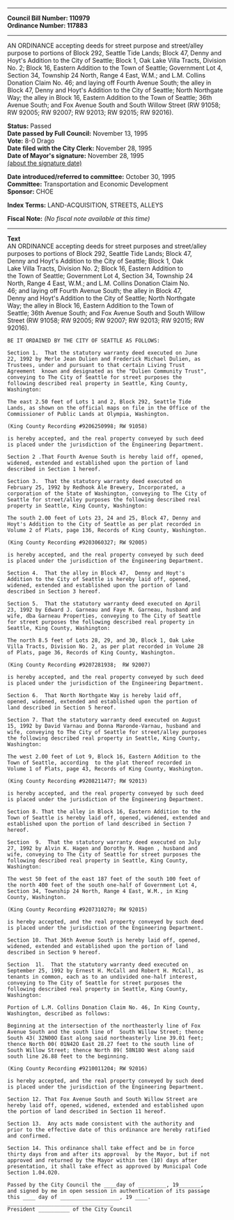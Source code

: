 * * * * *  
  
**Council Bill Number: [](#h0)[](#h2)110979**   
**Ordinance Number: 117883**  
  
* * * * *  
  
AN ORDINANCE accepting deeds for street purpose and street/alley purpose to portions of Block 292, Seattle Tide Lands; Block 47, Denny and Hoyt's Addition to the City of Seattle; Block 1, Oak Lake Villa Tracts, Division No. 2; Block 16, Eastern Addition to the Town of Seattle; Government Lot 4, Section 34, Township 24 North, Range 4 East, W.M.; and L.M. Collins Donation Claim No. 46; and laying off Fourth Avenue South; the alley in Block 47, Denny and Hoyt's Addition to the City of Seattle; North Northgate Way; the alley in Block 16, Eastern Addition to the Town of Seattle; 36th Avenue South; and Fox Avenue South and South Willow Street (RW 91058; RW 92005; RW 92007; RW 92013; RW 92015; RW 92016).  
  
**Status:** Passed   
**Date passed by Full Council:** November 13, 1995   
**Vote:** 8-0 Drago   
**Date filed with the City Clerk:** November 28, 1995   
**Date of Mayor's signature:** November 28, 1995   
[(about the signature date)](/~public/approvaldate.htm)   
  
  
**Date introduced/referred to committee:** October 30, 1995   
**Committee:** Transportation and Economic Development   
**Sponsor:** CHOE   
  
**Index Terms:** LAND-ACQUISITION, STREETS, ALLEYS  
  
**Fiscal Note:** *(No fiscal note available at this time)*  
  
* * * * *  
  
**Text**  
    AN ORDINANCE accepting deeds for street purposes and street/alley  
    purposes to portions of Block 292, Seattle Tide Lands; Block 47,  
    Denny and Hoyt's Addition to the City of Seattle; Block 1, Oak  
    Lake Villa Tracts, Division No. 2; Block 16, Eastern Addition to  
    the Town of Seattle; Government Lot 4, Section 34, Township 24  
    North, Range 4 East, W.M.; and L.M. Collins Donation Claim No.  
    46; and laying off Fourth Avenue South; the alley in Block 47,  
    Denny and Hoyt's Addition to the City of Seattle; North Northgate  
    Way; the alley in Block 16, Eastern Addition to the Town of  
    Seattle; 36th Avenue South; and Fox Avenue South and South Willow  
    Street (RW 91058; RW 92005; RW 92007; RW 92013; RW 92015; RW  
    92016).  
  
    BE IT ORDAINED BY THE CITY OF SEATTLE AS FOLLOWS:  
  
    Section 1.  That the statutory warranty deed executed on June  
    22, 1992 by Merle Jean Dulien and Frederick Michael Dulien, as  
    Trustees, under and pursuant to that certain Living Trust  
    Agreement  known and designated as the "Dulien Community Trust",  
    conveying to The City of Seattle for street purposes the  
    following described real property in Seattle, King County,  
    Washington:  
  
    The east 2.50 feet of Lots 1 and 2, Block 292, Seattle Tide  
    Lands, as shown on the official maps on file in the Office of the  
    Commissioner of Public Lands at Olympia, Washington.  
  
    (King County Recording #9206250998; RW 91058)  
  
    is hereby accepted, and the real property conveyed by such deed  
    is placed under the jurisdiction of the Engineering Department.  
  
    Section 2 .That Fourth Avenue South is hereby laid off, opened,  
    widened, extended and established upon the portion of land  
    described in Section 1 hereof.  
  
    Section 3.  That the statutory warranty deed executed on  
    February 25, 1992 by Redhook Ale Brewery, Incorporated, a  
    corporation of the State of Washington, conveying to The City of  
    Seattle for street/alley purposes the following described real  
    property in Seattle, King County, Washington:  
  
    The south 2.00 feet of Lots 23, 24 and 25, Block 47, Denny and  
    Hoyt's Addition to the City of Seattle as per plat recorded in  
    Volume 2 of Plats, page 136, Records of King County, Washington.  
  
    (King County Recording #9203060327; RW 92005)  
  
    is hereby accepted, and the real property conveyed by such deed  
    is placed under the jurisdiction of the Engineering Department.  
  
    Section 4.  That the alley in Block 47,  Denny and Hoyt's  
    Addition to the City of Seattle is hereby laid off, opened,  
    widened, extended and established upon the portion of land  
    described in Section 3 hereof.  
  
    Section 5.  That the statutory warranty deed executed on April  
    23, 1992 by Edward J. Garneau and Faye M. Garneau, husband and  
    wife, dba Garneau Properties, conveying to The City of Seattle  
    for street purposes the following described real property in  
    Seattle, King County, Washington:  
  
    The north 8.5 feet of Lots 28, 29, and 30, Block 1, Oak Lake  
    Villa Tracts, Division No. 2, as per plat recorded in Volume 28  
    of Plats, page 36, Records of King County, Washington.  
  
    (King County Recording #9207281938;  RW 92007)  
  
    is hereby accepted, and the real property conveyed by such deed  
    is placed under the jurisdiction of the Engineering Department.  
  
    Section 6.  That North Northgate Way is hereby laid off,  
    opened, widened, extended and established upon the portion of  
    land described in Section 5 hereof.  
  
    Section 7. That the statutory warranty deed executed on August  
    15, 1992 by David Varnau and Donna Maronde-Varnau, husband and  
    wife, conveying to The City of Seattle for street/alley purposes  
    the following described real property in Seattle, King County,  
    Washington:  
  
    The west 2.00 feet of Lot 9, Block 16, Eastern Addition to the  
    Town of Seattle, according  to the plat thereof recorded in  
    Volume 1 of Plats, page 43, Records of King County, Washington.  
  
    (King County Recording #9208211477; RW 92013)  
  
    is hereby accepted, and the real property conveyed by such deed  
    is placed under the jurisdiction of the Engineering Department.  
  
    Section 8. That the alley in Block 16, Eastern Addition to the  
    Town of Seattle is hereby laid off, opened, widened, extended and  
    established upon the portion of land described in Section 7  
    hereof.  
  
    Section  9.  That the statutory warranty deed executed on July  
    27, 1992 by Alvin K. Hagen and Dorothy M. Hagen , husband and  
    wife, conveying to The City of Seattle for street purposes the  
    following described real property in Seattle, King County,  
    Washington:  
  
    The west 50 feet of the east 187 feet of the south 100 feet of  
    the north 400 feet of the south one-half of Government Lot 4,  
    Section 34, Township 24 North, Range 4 East, W.M., in King  
    County, Washington.  
  
    (King County Recording #9207310270; RW 92015)  
  
    is hereby accepted, and the real property conveyed by such deed  
    is placed under the jurisdiction of the Engineering Department.  
  
    Section 10. That 36th Avenue South is hereby laid off, opened,  
    widened, extended and established upon the portion of land  
    described in Section 9 hereof.  
  
    Section  1l.  That the statutory warranty deed executed on  
    September 25, 1992 by Ernest H. McCall and Robert H. McCall, as  
    tenants in common, each as to an undivided one-half interest,  
    conveying to The City of Seattle for street purposes the  
    following described real property in Seattle, King County,  
    Washington:  
  
    Portion of L.M. Collins Donation Claim No. 46, In King County,  
    Washington, described as follows:  
  
    Beginning at the intersection of the northeasterly line of Fox  
    Avenue South and the south line of  South Willow Street; thence  
    South 43( 32N00O East along said northeasterly line 39.01 feet;  
    thence North 00( 01N42O East 28.27 feet to the south line of  
    South Willow Street; thence North 89( 58N18O West along said  
    south line 26.88 feet to the beginning.  
  
    (King County Recording #9210011204; RW 92016)  
  
    is hereby accepted, and the real property conveyed by such deed  
    is placed under the jurisdiction of the Engineering Department.  
  
    Section 12. That Fox Avenue South and South Willow Street are  
    hereby laid off, opened, widened, extended and established upon  
    the portion of land described in Section 11 hereof.  
  
    Section 13.  Any acts made consistent with the authority and  
    prior to the effective date of this ordinance are hereby ratified  
    and confirmed.  
  
    Section 14. This ordinance shall take effect and be in force  
    thirty days from and after its approval  by the Mayor, but if not  
    approved and returned by the Mayor within ten (10) days after  
    presentation, it shall take effect as approved by Municipal Code  
    Section 1.04.020.  
  
    Passed by the City Council the ____day of _________, 19_______,  
    and signed by me in open session in authentication of its passage  
    this ____ day of ___________________, 19 ____.  
    __________________________________  
    President __________ of the City Council  
